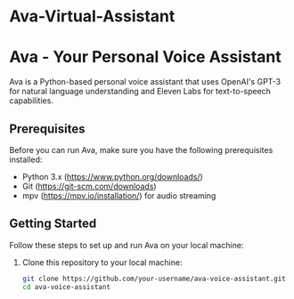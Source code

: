 # Ava-Virtual-Assistant

# Ava - Your Personal Voice Assistant

Ava is a Python-based personal voice assistant that uses OpenAI's GPT-3 for natural language understanding and Eleven Labs for text-to-speech capabilities.

## Prerequisites

Before you can run Ava, make sure you have the following prerequisites installed:

- Python 3.x (https://www.python.org/downloads/)
- Git (https://git-scm.com/downloads)
- mpv (https://mpv.io/installation/) for audio streaming

## Getting Started

Follow these steps to set up and run Ava on your local machine:

1. Clone this repository to your local machine:

   ```bash
   git clone https://github.com/your-username/ava-voice-assistant.git
   cd ava-voice-assistant
